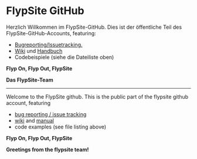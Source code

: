 # FlypSite GitHub

Herzlich Willkommen im FlypSite-GitHub. Dies ist der öffentliche Teil des FlypSite-GitHub-Accounts, featuring:

* [Bugreporting/Issuetracking.](../../issues)
* [Wiki](../../wiki) und [Handbuch](../../wiki/FlypSite-Handbuch)
* Codebeispiele (siehe die Dateiliste oben)

**Flyp On, Flyp Out, FlypSite**

**Das FlypSite-Team**

---

Welcome to the FlypSite github. This is the public part of the flypsite github account, featuring

* [bug reporting / issue tracking](../../issues)
* [wiki](../../wiki) and [manual](../../wiki/FlypSite-Handbuch)
* code examples (see file listing above)

**Flyp On, Flyp Out, FlypSite**

**Greetings from the flypsite team!**
